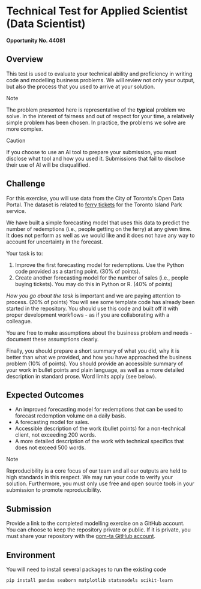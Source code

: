 # Technical Test for Applied Scientist (Data Scientist)

__Opportunity No. 44081__

## Overview

This test is used to evaluate your technical ability and proficiency in writing code and modelling business problems. We will review not only your output, but also the process that you used to arrive at your solution. 

> [!NOTE]
> The problem presented here is representative of the __typical__ problem we solve. In the interest of fairness and out of respect for your time, a relatively simple problem has been chosen. In practice, the problems we solve are more complex.


> [!CAUTION]
> If you choose to use an AI tool to prepare your submission, you must disclose what tool and how you used it. Submissions that fail to disclose their use of AI will be disqualified. 


## Challenge

For this exercise, you will use data from the City of Toronto's Open Data Portal. The dataset is related to [ferry tickets](https://open.toronto.ca/dataset/toronto-island-ferry-ticket-counts/) for the Toronto Island Park service.

We have built a simple forecasting model that uses this data to predict the number of redemptions (i.e., people getting on the ferry) at any given time. It does not perform as well as we would like and it does not have any way to account for uncertainty in the forecast.

Your task is to:

1. Improve the first forecasting model for redemptions. Use the Python code provided as a starting point.  (30% of points).
2. Create another forecasting model for the number of sales (i.e., people buying tickets). You may do this in Python or R. (40% of points)

*How you go about the task* is important and we are paying attention to process. (20% of points) You will see some template code has already been started in the repository. You should use this code and built off it with proper development workflows - as if you are collaborating with a colleague.

You are free to make assumptions about the business problem and needs - document these assumptions clearly. 

Finally, you should prepare a short summary of what you did, why it is better than what we provided, and how you have approached the business problem (10% of points). You should provide an accessible summary of your work in bullet points and plain language, as well as a more detailed description in standard prose. Word limits apply (see below).

## Expected Outcomes

- An improved forecasting model for redemptions that can be used to forecast redemption volume on a daily basis.
- A forecasting model for sales.
- Accessible description of the work (bullet points) for a non-technical client,  not exceeding 200 words.
- A more detailed description of the work with technical specifics that does not exceed 500 words.

> [!NOTE]
> Reproducibility is a core focus of our team and all our outputs are held to high standards in this respect. We may run your code to verify your solution. Furthermore, you must only use free and open source tools in your submission to promote reproducibility.  


## Submission

Provide a link to the completed modelling exercise on a GitHub account. You can choose to keep the repository private or public. If it is private, you must share your repository with the [gom-ta GitHub account](https://github.com/gom-ta). 


## Environment

You will need to install several packages to run the existing code

```python
pip install pandas seaborn matplotlib statsmodels scikit-learn
```
